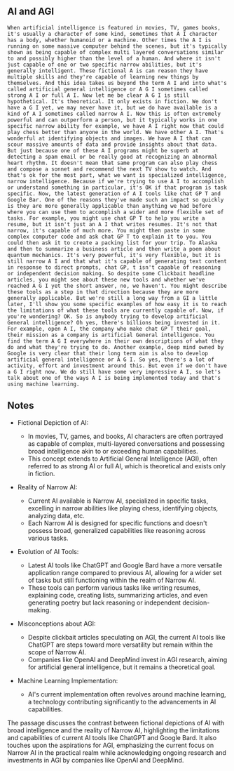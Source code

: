 ## AI and AGI
```
When artificial intelligence is featured in movies, TV, games books, it's usually a character of some kind, sometimes that A I character has a body, whether humanoid or a machine. Other times the A I is running on some massive computer behind the scenes, but it's typically shown as being capable of complex multi layered conversations similar to and possibly higher than the level of a human. And where it isn't just capable of one or two specific narrow abilities, but it's generally intelligent. These fictional A is can reason they have multiple skills and they're capable of learning new things by themselves. And this idea takes us beyond the term A I and into what's called artificial general intelligence or A G I sometimes called strong A I or full A I. Now let me be clear A G I is still hypothetical. It's theoretical. It only exists in fiction. We don't have a G I yet, we may never have it, but we do have available is a kind of A I sometimes called narrow A I. Now this is often extremely powerful and can outperform a person, but it typically works in one specific narrow ability for example, we have A I right now that could play chess better than anyone in the world. We have other A I. That's wonderful at identifying objects and images. We have A I that can scour massive amounts of data and provide insights about that data. But just because one of these A I programs might be superb at detecting a spam email or be really good at recognizing an abnormal heart rhythm. It doesn't mean that same program can also play chess and compose a sonnet and recommend the next TV show to watch. And that's ok for the most part, what we want is specialized intelligence, narrow intelligence. Because if we're trying to use A I to accomplish or understand something in particular, it's OK if that program is task specific. Now, the latest generation of A I tools like chat GP T and Google Bar. One of the reasons they've made such an impact so quickly is they are more generally applicable than anything we had before where you can use them to accomplish a wider and more flexible set of tasks. For example, you might use chat GP T to help you write a resume, but it isn't just an A I that writes resumes. It's not that narrow, it's capable of much more. You might then paste in some complex computer code and ask chat GP T to explain it to you. You could then ask it to create a packing list for your trip. To Alaska and then to summarize a business article and then write a poem about quantum mechanics. It's very powerful, it's very flexible, but it is still narrow A I and that what it's capable of generating text content in response to direct prompts, chat GP, t isn't capable of reasoning or independent decision making. So despite some Clickbait headline articles, you might see about these new tools and whether we've reached A G I yet the short answer, no, we haven't. You might describe these tools as a step in that direction because they are more generally applicable. But we're still a long way from a GI a little later, I'll show you some specific examples of how easy it is to reach the limitations of what these tools are currently capable of. Now, if you're wondering? OK. So is anybody trying to develop artificial General intelligence? Oh yes, there's billions being invested in it. For example, open A I, the company who make chat GP T their goal, their mission as a company is artificial General intelligence. You find the term A G I everywhere in their own descriptions of what they do and what they're trying to do. Another example, deep mind owned by Google is very clear that their long term aim is also to develop artificial general intelligence or A G I. So yes, there's a lot of activity, effort and investment around this. But even if we don't have a G I right now. We do still have some very impressive A I, so let's talk about one of the ways A I is being implemented today and that's using machine learning.
```

## Notes
- Fictional Depiction of AI:
  - In movies, TV, games, and books, AI characters are often portrayed as capable of complex, multi-layered conversations and possessing broad intelligence akin to or exceeding human capabilities.
  - This concept extends to Artificial General Intelligence (AGI), often referred to as strong AI or full AI, which is theoretical and exists only in fiction.

- Reality of Narrow AI:
  - Current AI available is Narrow AI, specialized in specific tasks, excelling in narrow abilities like playing chess, identifying objects, analyzing data, etc.
  - Each Narrow AI is designed for specific functions and doesn't possess broad, generalized capabilities like reasoning across various tasks.

- Evolution of AI Tools:
  - Latest AI tools like ChatGPT and Google Bard have a more versatile application range compared to previous AI, allowing for a wider set of tasks but still functioning within the realm of Narrow AI.
  - These tools can perform various tasks like writing resumes, explaining code, creating lists, summarizing articles, and even generating poetry but lack reasoning or independent decision-making.

- Misconceptions about AGI:
  - Despite clickbait articles speculating on AGI, the current AI tools like ChatGPT are steps toward more versatility but remain within the scope of Narrow AI.
  - Companies like OpenAI and DeepMind invest in AGI research, aiming for artificial general intelligence, but it remains a theoretical goal.

- Machine Learning Implementation:
  - AI's current implementation often revolves around machine learning, a technology contributing significantly to the advancements in AI capabilities.

The passage discusses the contrast between fictional depictions of AI with broad intelligence and the reality of Narrow AI, highlighting the limitations and capabilities of current AI tools like ChatGPT and Google Bard. It also touches upon the aspirations for AGI, emphasizing the current focus on Narrow AI in the practical realm while acknowledging ongoing research and investments in AGI by companies like OpenAI and DeepMind.